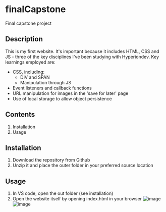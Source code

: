 # finalCapstone
Final capstone project
## Description
This is my first website. It's important because it includes HTML, CSS and JS - three of the key disciplines I've been studying with Hyperiondev. Key learnings employed are:
* CSS, including:
  *  DIV and SPAN
  *  Manipulation through JS
* Event listeners and callback functions
* URL manipulation for images in the 'save for later' page
* Use of local storage to allow object persistence
## Contents
1. Installation
1. Usage
## Installation
1. Download the repository from Github
1. Unzip it and place the outer folder in your preferred source location
## Usage
1. In VS code, open the out folder (see installation)
2. Open the website itself by opening index.html in your browser
![image](https://user-images.githubusercontent.com/121323170/216491367-0d9f2069-1d64-40d4-8f09-ad92eab57067.png)
![image](https://user-images.githubusercontent.com/121323170/216491799-9058f119-ee56-48ee-af15-348ace195be0.png)
